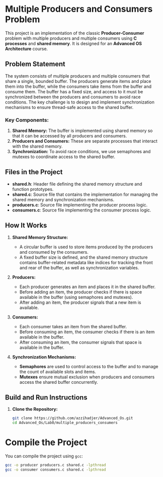 # Multiple Producers and Consumers Problem

This project is an implementation of the classic **Producer-Consumer** problem with multiple producers and multiple consumers using **C processes** and **shared memory**. It is designed for an **Advanced OS Architecture** course.

## Problem Statement

The system consists of multiple producers and multiple consumers that share a single, bounded buffer. The producers generate items and place them into the buffer, while the consumers take items from the buffer and consume them. The buffer has a fixed size, and access to it must be synchronized between the producers and consumers to avoid race conditions. The key challenge is to design and implement synchronization mechanisms to ensure thread-safe access to the shared buffer.

### Key Components:
1. **Shared Memory:** The buffer is implemented using shared memory so that it can be accessed by all producers and consumers.
2. **Producers and Consumers:** These are separate processes that interact with the shared memory.
3. **Synchronization:** To avoid race conditions, we use semaphores and mutexes to coordinate access to the shared buffer.

## Files in the Project

- **shared.h**: Header file defining the shared memory structure and function prototypes.
- **shared.c**: Source file that contains the implementation for managing the shared memory and synchronization mechanisms.
- **producers.c**: Source file implementing the producer process logic.
- **consumers.c**: Source file implementing the consumer process logic.

## How It Works

1. **Shared Memory Structure:**
   - A circular buffer is used to store items produced by the producers and consumed by the consumers.
   - A fixed buffer size is defined, and the shared memory structure contains buffer-related metadata like indices for tracking the front and rear of the buffer, as well as synchronization variables.

2. **Producers:**
   - Each producer generates an item and places it in the shared buffer.
   - Before adding an item, the producer checks if there is space available in the buffer (using semaphores and mutexes).
   - After adding an item, the producer signals that a new item is available.

3. **Consumers:**
   - Each consumer takes an item from the shared buffer.
   - Before consuming an item, the consumer checks if there is an item available in the buffer.
   - After consuming an item, the consumer signals that space is available in the buffer.

4. **Synchronization Mechanisms:**
   - **Semaphores** are used to control access to the buffer and to manage the count of available slots and items.
   - **Mutexes** ensure mutual exclusion when producers and consumers access the shared buffer concurrently.

## Build and Run Instructions

1. **Clone the Repository:**
   ```bash
   git clone https://github.com/azzihadjer/Advanced_Os.git
   cd Advanced_Os/Lab0/multiple_producers_consumers

# Compile the Project

  You can compile the project using `gcc`:
  
  ```bash
  gcc -o producer producers.c shared.c -lpthread
  gcc -o consumer consumers.c shared.c -lpthread

